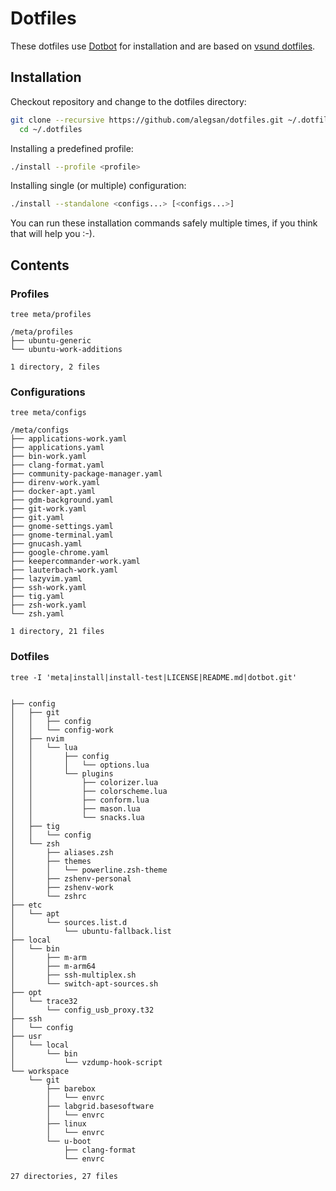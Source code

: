 # Dotfiles

These dotfiles use [Dotbot](https://github.com/anishathalye/dotbot) for installation and are
based on [vsund dotfiles](https://github.com/vsund/dotfiles).

## Installation

Checkout repository and change to the dotfiles directory:

```bash
git clone --recursive https://github.com/alegsan/dotfiles.git ~/.dotfiles && \
  cd ~/.dotfiles
```

Installing a predefined profile:

```bash
./install --profile <profile>
```

Installing single (or multiple) configuration:

```bash
./install --standalone <configs...> [<configs...>]
```

You can run these installation commands safely multiple times, if you think that will help you :-).

## Contents

### Profiles

```
tree meta/profiles

/meta/profiles
├── ubuntu-generic
└── ubuntu-work-additions

1 directory, 2 files
```

### Configurations

```
tree meta/configs

/meta/configs
├── applications-work.yaml
├── applications.yaml
├── bin-work.yaml
├── clang-format.yaml
├── community-package-manager.yaml
├── direnv-work.yaml
├── docker-apt.yaml
├── gdm-background.yaml
├── git-work.yaml
├── git.yaml
├── gnome-settings.yaml
├── gnome-terminal.yaml
├── gnucash.yaml
├── google-chrome.yaml
├── keepercommander-work.yaml
├── lauterbach-work.yaml
├── lazyvim.yaml
├── ssh-work.yaml
├── tig.yaml
├── zsh-work.yaml
└── zsh.yaml

1 directory, 21 files
```

### Dotfiles

```
tree -I 'meta|install|install-test|LICENSE|README.md|dotbot.git'


├── config
│   ├── git
│   │   ├── config
│   │   └── config-work
│   ├── nvim
│   │   └── lua
│   │       ├── config
│   │       │   └── options.lua
│   │       └── plugins
│   │           ├── colorizer.lua
│   │           ├── colorscheme.lua
│   │           ├── conform.lua
│   │           ├── mason.lua
│   │           └── snacks.lua
│   ├── tig
│   │   └── config
│   └── zsh
│       ├── aliases.zsh
│       ├── themes
│       │   └── powerline.zsh-theme
│       ├── zshenv-personal
│       ├── zshenv-work
│       └── zshrc
├── etc
│   └── apt
│       └── sources.list.d
│           └── ubuntu-fallback.list
├── local
│   └── bin
│       ├── m-arm
│       ├── m-arm64
│       ├── ssh-multiplex.sh
│       └── switch-apt-sources.sh
├── opt
│   └── trace32
│       └── config_usb_proxy.t32
├── ssh
│   └── config
├── usr
│   └── local
│       └── bin
│           └── vzdump-hook-script
└── workspace
    └── git
        ├── barebox
        │   └── envrc
        ├── labgrid.basesoftware
        │   └── envrc
        ├── linux
        │   └── envrc
        └── u-boot
            ├── clang-format
            └── envrc

27 directories, 27 files
```
